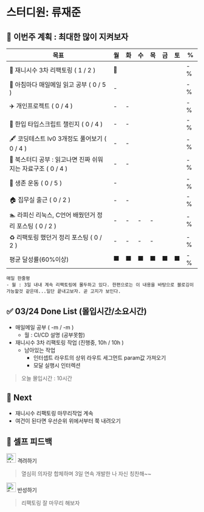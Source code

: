 # 스터디원: 류재준

## 🚀 이번주 계획 : 최대한 많이 지켜보자

| 목표                            | 월   | 화   | 수   | 목   | 금   | 토   | %   |
| ------------------------------- | --- | --- | --- | --- | --- | --- | --- |
| 🚗 재니시수 3차 리팩토링 ( 1 / 2 ) |🌠|||||| -% |
| 📰 아침마다 매일메일 읽고 공부 ( 0 / 5 ) |-|||||| -% |
| ✈️ 개인프로젝트 ( 0 / 4 ) |-|-||||| -% |
| 📌 한입 타입스크립트 챌린지 ( 0 / 4 ) |-|-||||| -% |
| 🖋️ 코딩테스트 lv0 3개정도 풀어보기 ( 0 / 4 ) |-|-||||| -% |
| 📖 북스터디 공부 : 읽고나면 진짜 쉬워지는 자료구조 ( 0 / 4 ) |-|-||||| -% |
| 💪 생존 운동 ( 0 / 5 )               |-|||||| -% |
| 🏠 집무실 출근 ( 0 / 2 ) |-|-||||| -% |
| 🏊 라피신 리눅스, C언어 배웠던거 정리 포스팅 ( 0 / 2 ) |-|-|-|-||| -% |
| ♻️ 리팩토링 했던거 정리 포스팅 ( 0 / 2 ) |-|-|-|-||| -%  |
| 평균 달성률(60%이상)      |⬛|⬛|⬛|⬛|⬛|⬛|  -% |


```text
매일 한줄평
- 월 : 3일 내내 계속 리팩토링에 몰두하고 있다. 한편으로는 이 내용을 바탕으로 블로깅이 가능할것 같은데...일단 끝내고보자. 곧 고지가 보인다.
```

## ✅ 03/24 Done List (몰입시간/소요시간) 
- 매일메일 공부 ( -m / -m )
  - 월 : CI/CD 설명 (공부못함)
- 재니시수 3차 리팩토링 작업 (진행중, 10h / 10h )
  - 남아있는 작업
    - 인터셉트 라우트의 상위 라우트 세그먼트 param값 가져오기
    - 모달 실행시 인터렉션
> 오늘 몰입시간 : 10시간

## 🌱 Next
- 재니시수 리팩토링 마무리작업 계속
- 여건이 된다면 우선순위 위에서부터 쭉 내려오기

## 🎉 셀프 피드백

<img src="https://raw.githubusercontent.com/Tarikul-Islam-Anik/Animated-Fluent-Emojis/master/Emojis/Smilies/Hugging%20Face.png" alt="Hugging Face" width="25" height="25"> 격려하기</img>

> 열심히 의자랑 합체하며 3일 연속 개발한 나 자신 칭찬해~~ 

<img src="https://raw.githubusercontent.com/Tarikul-Islam-Anik/Animated-Fluent-Emojis/master/Emojis/Smilies/Face%20with%20Monocle.png" alt="Face with Monocle" width="25" height="25"> 반성하기</img>

> 리팩토링 잘 마무리 해보자
